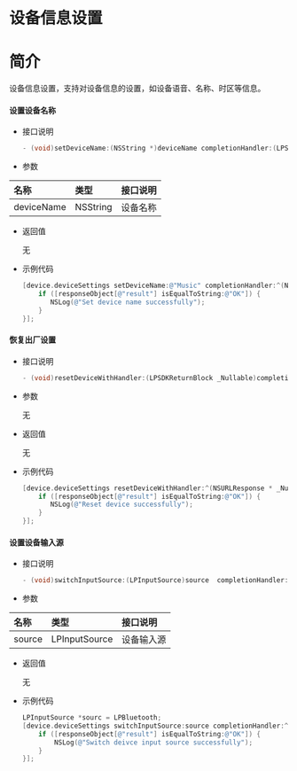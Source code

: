 # 设备信息设置

# 简介

设备信息设置，支持对设备信息的设置，如设备语音、名称、时区等信息。

#### 设置设备名称

-   接口说明

    ```ObjectiveC
    - (void)setDeviceName:(NSString *)deviceName completionHandler:(LPSDKReturnBlock _Nullable)completionHandler;
    ```

-   参数

| 名称       | 类型     | 接口说明 |
| :--------- | :------- | :------- |
| deviceName | NSString | 设备名称 |

-   返回值

    无

-   示例代码

    ```ObjectiveC
    [device.deviceSettings setDeviceName:@"Music" completionHandler:^(NSURLResponse * _Nullable response, id  _Nullable responseObject, NSError * _Nullable error) {
        if ([responseObject[@"result"] isEqualToString:@"OK"]) {
           NSLog(@"Set device name successfully");
        }
    }];
    ```

#### 恢复出厂设置

-   接口说明

    ```ObjectiveC
    - (void)resetDeviceWithHandler:(LPSDKReturnBlock _Nullable)completionHandler;
    ```

-   参数

    无

-   返回值

    无

-   示例代码

    ```ObjectiveC
    [device.deviceSettings resetDeviceWithHandler:^(NSURLResponse * _Nullable response, id  _Nullable responseObject, NSError * _Nullable error) {
        if ([responseObject[@"result"] isEqualToString:@"OK"]) {
           NSLog(@"Reset device successfully");
        }
    }];
    ```

#### 设置设备输入源

-   接口说明

    ```ObjectiveC
    - (void)switchInputSource:(LPInputSource)source  completionHandler:(LPSDKReturnBlock _Nullable)completionHandler;
    ```

-   参数

| 名称   | 类型          | 接口说明   |
| :----- | :------------ | :--------- |
| source | LPInputSource | 设备输入源 |

-   返回值

    无

-   示例代码

    ```ObjectiveC
    LPInputSource *sourc = LPBluetooth;
    [device.deviceSettings switchInputSource:source completionHandler:^(NSURLResponse * _Nullable response, id  _Nullable responseObject, NSError * _Nullable error) {
        if ([responseObject[@"result"] isEqualToString:@"OK"]) {
            NSLog(@"Switch deivce input source successfully");
        }
    }];
    ```
